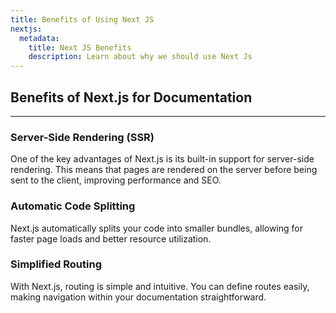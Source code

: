 ```yaml
---
title: Benefits of Using Next JS
nextjs:
  metadata:
    title: Next JS Benefits
    description: Learn about why we should use Next Js
---
```


## Benefits of Next.js for Documentation
----

### Server-Side Rendering (SSR)

One of the key advantages of Next.js is its built-in support for server-side rendering. This means that pages are rendered on the server before being sent to the client, improving performance and SEO.

### Automatic Code Splitting

Next.js automatically splits your code into smaller bundles, allowing for faster page loads and better resource utilization.

### Simplified Routing

With Next.js, routing is simple and intuitive. You can define routes easily, making navigation within your documentation straightforward.